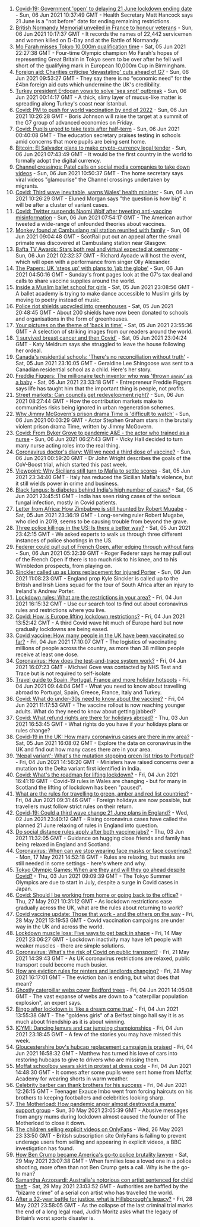 1. [Covid-19: Government 'open' to delaying 21 June lockdown ending date](https://www.bbc.co.uk/news/uk-57373933) - Sun, 06 Jun 2021 10:37:49 GMT - Health Secretary Matt Hancock says 21 June is a "not before" date for ending remaining restrictions.
2. [British Normandy Memorial unveiled in France to honour veterans](https://www.bbc.co.uk/news/uk-57373932) - Sun, 06 Jun 2021 10:17:37 GMT - It records the names of 22,442 servicemen and women killed on D-Day and at the Battle of Normandy.
3. [Mo Farah misses Tokyo 10,000m qualification time](https://www.bbc.co.uk/sport/athletics/57372151) - Sat, 05 Jun 2021 22:27:38 GMT - Four-time Olympic champion Mo Farah's hopes of representing Great Britain in Tokyo seem to be over after he fell well short of the qualifying mark in European 10,000m Cup in Birmingham.
4. [Foreign aid: Charities criticise 'devastating' cuts ahead of G7](https://www.bbc.co.uk/news/uk-politics-57359119) - Sun, 06 Jun 2021 09:53:27 GMT - They say there is no “economic need" for the £4bn foreign aid cuts which undermine the UK's credibility.
5. [Turkey president Erdogan vows to solve 'sea snot' outbreak](https://www.bbc.co.uk/news/world-europe-57372677) - Sun, 06 Jun 2021 00:14:17 GMT - A thick, slimy layer of mucus-like matter is spreading along Turkey's coast near Istanbul.
6. [Covid: PM to push for world vaccination by end of 2022](https://www.bbc.co.uk/news/uk-57373120) - Sun, 06 Jun 2021 10:26:28 GMT - Boris Johnson will raise the target at a summit of the G7 group of advanced economies on Friday.
7. [Covid: Pupils urged to take tests after half-term](https://www.bbc.co.uk/news/uk-57372641) - Sun, 06 Jun 2021 00:40:08 GMT - The education secretary praises testing in schools amid concerns that more pupils are being sent home.
8. [Bitcoin: El Salvador plans to make crypto-currency legal tender](https://www.bbc.co.uk/news/world-latin-america-57373058) - Sun, 06 Jun 2021 07:43:49 GMT - It would be the first country in the world to formally adopt the digital currency.
9. [Channel crossings: Patel calls on social media companies to take down videos](https://www.bbc.co.uk/news/uk-57373084) - Sun, 06 Jun 2021 10:50:37 GMT - The home secretary says viral videos "glamourise" the Channel crossings undertaken by migrants.
10. [Covid: Third wave inevitable, warns Wales' health minister](https://www.bbc.co.uk/news/uk-wales-57368803) - Sun, 06 Jun 2021 10:26:29 GMT - Eluned Morgan says "the question is how big" it will be after a cluster of variant cases.
11. [Covid: Twitter suspends Naomi Wolf after tweeting anti-vaccine misinformation](https://www.bbc.co.uk/news/world-us-canada-57374241) - Sun, 06 Jun 2021 07:54:17 GMT - The American author tweeted a wide-range of unfounded theories about vaccines.
12. [Monkey found at Cambuslang rail station reunited with family](https://www.bbc.co.uk/news/uk-scotland-57374984) - Sun, 06 Jun 2021 09:04:48 GMT - ScotRail put out an appeal after the small primate was discovered at Cambuslang station near Glasgow.
13. [Bafta TV Awards: Stars both real and virtual expected at ceremony](https://www.bbc.co.uk/news/entertainment-arts-57331430) - Sun, 06 Jun 2021 02:32:37 GMT - Richard Ayoade will host the event, which will open with a performance from singer Olly Alexander.
14. [The Papers: UK 'steps up' with plans to 'jab the globe'](https://www.bbc.co.uk/news/blogs-the-papers-57372626) - Sun, 06 Jun 2021 04:50:16 GMT - Sunday's front pages look at the G7's tax deal and calls to share vaccine supplies around the world.
15. [Inside a Muslim ballet school for girls](https://www.bbc.co.uk/news/uk-england-london-57360361) - Sat, 05 Jun 2021 23:08:56 GMT - A ballet academy is trying to make dance accessible to Muslim girls by moving to poetry instead of music.
16. [Police riot shields upcycled into greenhouses](https://www.bbc.co.uk/news/uk-wales-57350010) - Sat, 05 Jun 2021 20:48:45 GMT - About 200 shields have now been donated to schools and organisations in the form of greenhouses.
17. [Your pictures on the theme of 'back in time'](https://www.bbc.co.uk/news/in-pictures-57356589) - Sat, 05 Jun 2021 23:55:36 GMT - A selection of striking images from our readers around the world.
18. ['I survived breast cancer and then Covid'](https://www.bbc.co.uk/news/uk-england-leicestershire-57334510) - Sat, 05 Jun 2021 23:04:24 GMT - Katy Meldrum says she struggled to leave the house following her ordeal.
19. [Canada's residential schools: 'There's no reconciliation without truth'](https://www.bbc.co.uk/news/world-us-canada-57337300) - Sat, 05 Jun 2021 23:10:05 GMT - Geraldine Lee Shingoose was sent to a Canadian residential school as a child. Here's her story.
20. [Freddie Figgers: The millionaire tech inventor who was 'thrown away' as a baby](https://www.bbc.co.uk/news/stories-57081087) - Sat, 05 Jun 2021 23:33:18 GMT - Entrepreneur Freddie Figgers says life has taught him that the important thing is people, not profits.
21. [Street markets: Can councils get redevelopment right?](https://www.bbc.co.uk/news/business-57323862) - Sun, 06 Jun 2021 08:27:44 GMT - How the contribution markets make to communities risks being ignored in urban regeneration schemes.
22. [Why Jimmy McGovern's prison drama Time is 'difficult to watch'](https://www.bbc.co.uk/news/entertainment-arts-57346626) - Sun, 06 Jun 2021 00:03:29 GMT - Actor Stephen Graham stars in the brutally violent prison drama Time, written by Jimmy McGovern.
23. [Covid: From Byker Grove to pandemic A&E - the actor who trained as a nurse](https://www.bbc.co.uk/news/uk-england-55999839) - Sun, 06 Jun 2021 06:27:43 GMT - Vicky Hall decided to turn many nurse acting roles into the real thing.
24. [Coronavirus doctor's diary: Will we need a third dose of vaccine?](https://www.bbc.co.uk/news/health-57362906) - Sun, 06 Jun 2021 00:59:20 GMT - Dr John Wright describes the goals of the CoV-Boost trial, which started this past week.
25. [Viewpoint: Why Sicilians still turn to Mafia to settle scores](https://www.bbc.co.uk/news/world-europe-57357311) - Sat, 05 Jun 2021 23:34:40 GMT - Italy has reduced the Sicilian Mafia's violence, but it still wields power in crime and business.
26. [Black fungus: Is diabetes behind India's high number of cases?](https://www.bbc.co.uk/news/world-asia-india-57252077) - Sat, 05 Jun 2021 23:45:51 GMT - India has seen rising cases of the serious fungal infection, mostly in Covid patients.
27. [Letter from Africa: How Zimbabwe is still haunted by Robert Mugabe](https://www.bbc.co.uk/news/world-africa-57305885) - Sat, 05 Jun 2021 23:36:19 GMT - Long-serving ruler Robert Mugabe, who died in 2019, seems to be causing trouble from beyond the grave.
28. [Three police killings in the US: Is there a better way?](https://www.bbc.co.uk/news/world-us-canada-57081007) - Sat, 05 Jun 2021 23:42:15 GMT - We asked experts to walk us through three different instances of police shootings in the US.
29. [Federer could pull out of French Open, after edging through without fans](https://www.bbc.co.uk/sport/tennis/57372320) - Sun, 06 Jun 2021 05:32:39 GMT - Roger Federer says he may pull out of the French Open if there is too much risk to his knee, and to his Wimbledon prospects, from playing on.
30. [Sinckler called up as Lions replacement for injured Porter](https://www.bbc.co.uk/sport/rugby-union/57375536) - Sun, 06 Jun 2021 11:08:23 GMT - England prop Kyle Sinckler is called up to the British and Irish Lions squad for the tour of South Africa after an injury to Ireland's Andrew Porter.
31. [Lockdown rules: What are the restrictions in your area?](https://www.bbc.co.uk/news/uk-54373904) - Fri, 04 Jun 2021 16:15:32 GMT - Use our search tool to find out about coronavirus rules and restrictions where you live.
32. [Covid: How is Europe lifting lockdown restrictions?](https://www.bbc.co.uk/news/explainers-53640249) - Fri, 04 Jun 2021 13:52:42 GMT - A third Covid wave hit much of Europe hard but now gradually lockdowns are being eased.
33. [Covid vaccine: How many people in the UK have been vaccinated so far?](https://www.bbc.co.uk/news/health-55274833) - Fri, 04 Jun 2021 17:10:07 GMT - The logistics of vaccinating millions of people across the country, as more than 38 million people receive at least one dose.
34. [Coronavirus: How does the test-and-trace system work?](https://www.bbc.co.uk/news/explainers-52442754) - Fri, 04 Jun 2021 16:07:23 GMT - Michael Gove was contacted by NHS Test and Trace but is not required to self-isolate
35. [Travel guide to Spain, Portugal, France and more holiday hotspots](https://www.bbc.co.uk/news/explainers-56997931) - Fri, 04 Jun 2021 09:44:04 GMT - What you need to know about travelling abroad to Portugal, Spain, Greece, France, Italy and Turkey.
36. [Covid: What do under-30s need to know about the vaccine?](https://www.bbc.co.uk/news/health-57273875) - Fri, 04 Jun 2021 11:17:53 GMT - The vaccine rollout is now reaching younger adults. What do they need to know about getting jabbed?
37. [Covid: What refund rights are there for holidays abroad?](https://www.bbc.co.uk/news/business-51615412) - Thu, 03 Jun 2021 16:53:45 GMT - What rights do you have if your holidays plans or rules change?
38. [Covid-19 in the UK: How many coronavirus cases are there in my area?](https://www.bbc.co.uk/news/uk-51768274) - Sat, 05 Jun 2021 16:08:02 GMT - Explore the data on coronavirus in the UK and find out how many cases there are in your area.
39. ['Nepal variant': What's the mutation stopping green list trips to Portugal?](https://www.bbc.co.uk/news/health-57356109) - Fri, 04 Jun 2021 14:56:20 GMT - Ministers have raised concerns over a mutation to the Delta variant first identified in India.
40. [Covid: What's the roadmap for lifting lockdown?](https://www.bbc.co.uk/news/explainers-52530518) - Fri, 04 Jun 2021 16:41:19 GMT - Covid-19 rules in Wales are changing - but for many in Scotland the lifting of lockdown has been "paused".
41. [What are the rules for travelling to green, amber and red list countries?](https://www.bbc.co.uk/news/explainers-52544307) - Fri, 04 Jun 2021 09:31:46 GMT - Foreign holidays are now possible, but travellers must follow strict rules on their return.
42. [Covid-19: Could a third wave change 21 June plans in England?](https://www.bbc.co.uk/news/health-57328469) - Wed, 02 Jun 2021 23:40:12 GMT - Rising coronavirus cases have called the planned 21 June relaxing of rules in England into question.
43. [Do social distance rules apply after both vaccine jabs?](https://www.bbc.co.uk/news/uk-51506729) - Thu, 03 Jun 2021 11:32:05 GMT - Guidance on hugging close friends and family has being relaxed in England and Scotland.
44. [Coronavirus: When can we stop wearing face masks or face coverings?](https://www.bbc.co.uk/news/health-51205344) - Mon, 17 May 2021 14:52:18 GMT - Rules are relaxing, but masks are still needed in some settings - here's where and why.
45. [Tokyo Olympic Games: When are they and will they go ahead despite Covid?](https://www.bbc.co.uk/news/world-asia-57240044) - Thu, 03 Jun 2021 09:09:39 GMT - The Tokyo Summer Olympics are due to start in July, despite a surge in Covid cases in Japan.
46. [Covid: Should I be working from home or going back to the office?](https://www.bbc.co.uk/news/business-52567567) - Thu, 27 May 2021 10:31:12 GMT - As lockdown restrictions ease gradually across the UK, what are the rules about returning to work?
47. [Covid vaccine update: Those that work - and the others on the way](https://www.bbc.co.uk/news/health-51665497) - Fri, 28 May 2021 13:19:53 GMT - Covid vaccination campaigns are under way in the UK and across the world.
48. [Lockdown muscle loss: Five ways to get back in shape](https://www.bbc.co.uk/news/uk-56887390) - Fri, 14 May 2021 23:06:27 GMT - Lockdown inactivity may have left people with weaker muscles - there are simple solutions.
49. [Coronavirus: What's the risk of Covid on public transport?](https://www.bbc.co.uk/news/health-51736185) - Fri, 21 May 2021 14:39:43 GMT - As UK coronavirus restrictions are relaxed, public transport could become much busier.
50. [How are eviction rules for renters and landlords changing?](https://www.bbc.co.uk/news/explainers-53860154) - Fri, 28 May 2021 16:17:01 GMT - The eviction ban is ending, but what does that mean?
51. [Ghostly caterpillar webs cover Bedford trees](https://www.bbc.co.uk/news/uk-england-beds-bucks-herts-57356372) - Fri, 04 Jun 2021 14:05:08 GMT - The vast expanse of webs are down to a "caterpillar population explosion", an expert says.
52. [Bingo after lockdown is 'like a dream come true'](https://www.bbc.co.uk/news/uk-northern-ireland-57353067) - Fri, 04 Jun 2021 13:55:38 GMT - The "goldens girls" of a Belfast bingo hall say it is as much about friendship as it is about winning.
53. [ICYMI: Dancing lemurs and car jumping championships](https://www.bbc.co.uk/news/world-57355587) - Fri, 04 Jun 2021 23:18:45 GMT - A few of the stories you may have missed this week.
54. [Gloucestershire boy's hubcap replacement campaign is praised](https://www.bbc.co.uk/news/uk-england-bristol-57362565) - Fri, 04 Jun 2021 16:58:32 GMT - Matthew has turned his love of cars into restoring hubcaps to give to drivers who are missing them.
55. [Moffat schoolboy wears skirt in protest at dress code](https://www.bbc.co.uk/news/uk-scotland-south-scotland-57358762) - Fri, 04 Jun 2021 14:48:30 GMT - It comes after some pupils were sent home from Moffat Academy for wearing shorts in warm weather.
56. [Celebrity barber can thank brothers for his success](https://www.bbc.co.uk/news/uk-scotland-glasgow-west-57356325) - Fri, 04 Jun 2021 12:26:15 GMT - Teenager Exauce Imbo went from forcing haircuts on his brothers to keeping footballers and celebrities looking sharp.
57. [The Motherload: How pandemic anger almost destroyed a mums' support group](https://www.bbc.co.uk/news/stories-57285368) - Sun, 30 May 2021 23:05:39 GMT - Abusive messages from angry mums during lockdown almost caused the founder of The Motherload to close it down.
58. [The children selling explicit videos on OnlyFans](https://www.bbc.co.uk/news/uk-57255983) - Wed, 26 May 2021 23:33:50 GMT - British subscription site OnlyFans is failing to prevent underage users from selling and appearing in explicit videos, a BBC investigation has found.
59. [How Ben Crump became America's go-to police brutality lawyer](https://www.bbc.co.uk/news/world-us-canada-57038162) - Sat, 29 May 2021 23:07:38 GMT - When families lose a loved one in a police shooting, more often than not Ben Crump gets a call. Why is he the go-to man?
60. [Samantha Azzopardi: Australia's notorious con artist sentenced for child theft](https://www.bbc.co.uk/news/world-australia-57284621) - Sat, 29 May 2021 23:03:52 GMT - Authorities are baffled by the "bizarre crime" of a serial con artist who has travelled the world.
61. [After a 32-year battle for justice, what is Hillsborough's legacy?](https://www.bbc.co.uk/news/uk-57281398) - Fri, 28 May 2021 23:58:05 GMT - As the collapse of the last criminal trial marks the end of a long legal road, Judith Moritz asks what the legacy of Britain’s worst sports disaster is.
